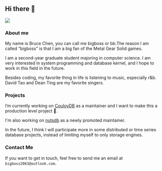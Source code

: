## Hi there 👋

![](http://github-profile-summary-cards.vercel.app/api/cards/profile-details?username=bigboss2063&theme=github)

### About me

My name is Bruce Chen, you can call me bigboss or bb.The reason I am called “bigboss” is that I am a big fan of the Metal Gear Solid games.

I am a second-year graduate student majoring in computer science. I am very interested in system programming and database kernel, and I hope to work in this field in the future.

Besides coding, my favorite thing in life is listening to music, especially r&b. David Tao and Dean Ting are my favorite singers.

### Projects

I’m currently working on [CouloyDB](https://github.com/Kirov7/CouloyDB) as a maintainer and I want to make this a production level project 🤨.

I'm also working on [nutsdb](https://github.com/nutsdb/nutsdb) as a newly promoted maintainer.

In the future, I think I will participate more in some distributed or time series database projects, instead of limiting myself to only storage engines.

### Contact Me

If you want to get in touch, feel free to send me an email at `bigboss2063@outlook.com`.
